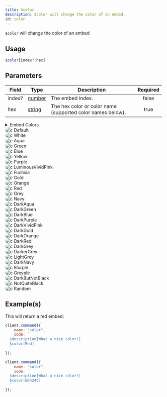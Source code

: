 ```yaml
---
title: $color
description: $color will change the color of an embed.
id: color
---
```


`$color` will change the color of an embed

## Usage

```php
$color[index?;hex]
```

## Parameters

| Field  | Type                                                                                              | Description                                                | Required |
| ------ | ------------------------------------------------------------------------------------------------- | ---------------------------------------------------------- | :------: |
| index? | [number](https://developer.mozilla.org/en-US/docs/Web/JavaScript/Reference/Global_Objects/Number) | The embed index.                                           |  false   |
| hex    | [string](https://developer.mozilla.org/en-US/docs/Web/JavaScript/Reference/Global_Objects/String) | The hex color or color name (supported color names below). |   true   |

<div class="details">
  <details>
    <summary>Embed Colors</summary>
  </details>
  <div class="content">
    <img style="border: 2px solid var(--sl-color-hairline); border-radius: 50%;" src="https://placehold.co/15x15/000000/000000.png" alt="c"> Default </img> <br />
    <img style="border: 2px solid var(--sl-color-hairline); border-radius: 50%;" src="https://placehold.co/15x15/FFFFFF/FFFFFF.png" alt="c"> White </img> <br />
    <img style="border: 2px solid var(--sl-color-hairline); border-radius: 50%;" src="https://placehold.co/15x15/1ABC9C/1ABC9C.png" alt="c"> Aqua </img> <br />
    <img style="border: 2px solid var(--sl-color-hairline); border-radius: 50%;" src="https://placehold.co/15x15/57F287/57F287.png" alt="c"> Green </img><br />
    <img style="border: 2px solid var(--sl-color-hairline); border-radius: 50%;" src="https://placehold.co/15x15/3498DB/3498DB.png" alt="c"> Blue </img><br />
    <img style="border: 2px solid var(--sl-color-hairline); border-radius: 50%;" src="https://placehold.co/15x15/FFFF00/FFFF00.png" alt="c"> Yellow </img><br />
    <img style="border: 2px solid var(--sl-color-hairline); border-radius: 50%;" src="https://placehold.co/15x15/9B59B6/9B59B6.png" alt="c"> Purple </img><br />
    <img style="border: 2px solid var(--sl-color-hairline); border-radius: 50%;" src="https://placehold.co/15x15/E91E63/E91E63.png" alt="c"> LuminousVividPink </img><br />
    <img style="border: 2px solid var(--sl-color-hairline); border-radius: 50%;" src="https://placehold.co/15x15/EB459E/EB459E.png" alt="c"> Fuchsia </img><br />
    <img style="border: 2px solid var(--sl-color-hairline); border-radius: 50%;" src="https://placehold.co/15x15/F1C40F/F1C40F.png" alt="c"> Gold</img> <br />
    <img style="border: 2px solid var(--sl-color-hairline); border-radius: 50%;" src="https://placehold.co/15x15/E67E22/E67E22.png" alt="c"> Orange </img><br />
    <img style="border: 2px solid var(--sl-color-hairline); border-radius: 50%;" src="https://placehold.co/15x15/ED4245/ED4245.png" alt="c"> Red </img><br />
    <img style="border: 2px solid var(--sl-color-hairline); border-radius: 50%;" src="https://placehold.co/15x15/95A5A6/95A5A6.png" alt="c"> Grey </img><br />
    <img style="border: 2px solid var(--sl-color-hairline); border-radius: 50%;" src="https://placehold.co/15x15/34495E/34495E.png" alt="c"> Navy </img><br />
    <img style="border: 2px solid var(--sl-color-hairline); border-radius: 50%;" src="https://placehold.co/15x15/11806A/11806A.png" alt="c"> DarkAqua</img> <br />
    <img style="border: 2px solid var(--sl-color-hairline); border-radius: 50%;" src="https://placehold.co/15x15/1F8B4C/1F8B4C.png" alt="c"> DarkGreen </img> <br />
    <img style="border: 2px solid var(--sl-color-hairline); border-radius: 50%;" src="https://placehold.co/15x15/206694/206694.png" alt="c"> DarkBlue</img> <br />
    <img style="border: 2px solid var(--sl-color-hairline); border-radius: 50%;" src="https://placehold.co/15x15/71368A/71368A.png" alt="c"> DarkPurple </img> <br />
    <img style="border: 2px solid var(--sl-color-hairline); border-radius: 50%;" src="https://placehold.co/15x15/AD1457/AD1457.png" alt="c"> DarkVividPink</img> <br />
    <img style="border: 2px solid var(--sl-color-hairline); border-radius: 50%;" src="https://placehold.co/15x15/C27C0E/C27C0E.png" alt="c"> DarkGold</img> <br />
    <img style="border: 2px solid var(--sl-color-hairline); border-radius: 50%;" src="https://placehold.co/15x15/A84300/A84300.png" alt="c"> DarkOrange </img><br />
    <img style="border: 2px solid var(--sl-color-hairline); border-radius: 50%;" src="https://placehold.co/15x15/992D22/992D22.png" alt="c"> DarkRed </img><br />
    <img style="border: 2px solid var(--sl-color-hairline); border-radius: 50%;" src="https://placehold.co/15x15/979C9F/979C9F.png" alt="c"> DarkGrey </img><br />
    <img style="border: 2px solid var(--sl-color-hairline); border-radius: 50%;" src="https://placehold.co/15x15/7F8C8D/7F8C8D.png" alt="c"> DarkerGrey</img> <br />
    <img style="border: 2px solid var(--sl-color-hairline); border-radius: 50%;" src="https://placehold.co/15x15/BCC0C0/BCC0C0.png" alt="c"> LightGrey</img> <br />
    <img style="border: 2px solid var(--sl-color-hairline); border-radius: 50%;" src="https://placehold.co/15x15/2C3E50/2C3E50.png" alt="c"> DarkNavy</img> <br />
    <img style="border: 2px solid var(--sl-color-hairline); border-radius: 50%;" src="https://placehold.co/15x15/5865F2/5865F2.png" alt="c"> Blurple </img><br />
    <img style="border: 2px solid var(--sl-color-hairline); border-radius: 50%;" src="https://placehold.co/15x15/99AAB5/99AAB5.png" alt="c"> Greyple</img> <br />
    <img style="border: 2px solid var(--sl-color-hairline); border-radius: 50%;" src="https://placehold.co/15x15/2C2F33/2C2F33.png" alt="c"> DarkButNotBlack</img> <br />
    <img style="border: 2px solid var(--sl-color-hairline); border-radius: 50%;" src="https://placehold.co/15x15/23272A/23272A.png" alt="c"> NotQuiteBlack</img> <br />
    <img style="border: 2px solid var(--sl-color-hairline); border-radius: 50%;" src="https://placehold.co/15x15/000000/000000.png" alt="c"> Random</img>
  </div>
</div>

## Example(s)

This will return a red embed:

```javascript
client.command({
    name: "color",
    code: `
  $description[What a nice color!]
  $color[Red]
  `
});
```

```javascript
client.command({
    name: "color",
    code: `
  $description[What a nice color!]
  $color[ED4245]
  `
});
```

